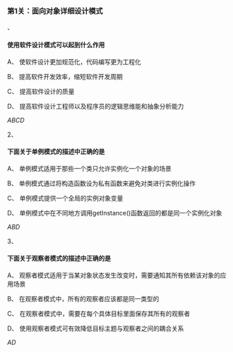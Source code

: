 ### 第1关：面向对象详细设计模式

、

#### 使用软件设计模式可以起到什么作用


A、
使软件设计更加规范化，代码编写更为工程化 


B、
提高软件开发效率，缩短软件开发周期


C、
提高软件设计的质量

D、
提高软件设计工程师以及程序员的逻辑思维能和抽象分析能力

*ABCD*

2、

#### 下面关于单例模式的描述中正确的是


A、
单例模式适用于那些一个类只允许实例化一个对象的场景


B、
单例模式通过将构造函数设为私有函数来避免对类进行实例化操作


C、
单例模式提供一个全局的实例对象变量

D、
单例模式中在不同地方调用getInstance()函数返回的都是同一个实例化对象

*ABD*

3、

#### 下面关于观察者模式的描述中正确的是


A、
观察者模式适用于当某对象状态发生改变时，需要通知其所有依赖该对象的应用场景


B、
在观察者模式中，所有的观察者应该都是同一类型的


C、
在观察者模式中，需要在每个具体目标里面保存其所有的观察者

D、
使用观察者模式可有效降低目标主题与观察者之间的耦合关系

*AD*